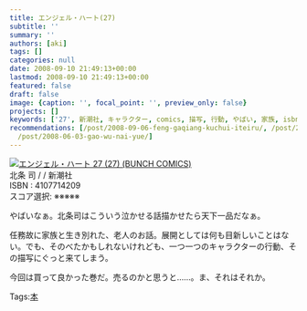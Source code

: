 ```yaml
---
title: エンジェル・ハート(27)
subtitle: ''
summary: ''
authors: [aki]
tags: []
categories: null
date: 2008-09-10 21:49:13+00:00
lastmod: 2008-09-10 21:49:13+00:00
featured: false
draft: false
image: {caption: '', focal_point: '', preview_only: false}
projects: []
keywords: ['27', 新潮社, キャラクター, comics, 描写, 行動, やばい, 家族, isbn, 良かっ]
recommendations: [/post/2008-09-06-feng-gaqiang-kuchui-iteiru/, /post/2008-07-19-xi-nomo-nu-gasi-nda/,
  /post/2008-06-03-gao-wu-nai-yue/]
---
```

![](https://ecx.images-amazon.com/images/I/51zZTyM4gmL._SL160_.jpg)[エンジェル・ハート 27 (27) (BUNCH COMICS)](http://item.excite.co.jp/detail/ASIN_4107714209)  
北条 司 / / 新潮社  
ISBN : 4107714209  
スコア選択: ※※※※※  
  
やばいなぁ。北条司はこういう泣かせる話描かせたら天下一品だなぁ。  
  
任務故に家族と生き別れた、老人のお話。展開としては何も目新しいことはない。でも、そのべたかもしれないけれども、一つ一つのキャラクターの行動、その描写にぐっと来てしまう。  
  
今回は買って良かった巻だ。売るのかと思うと……。ま、それはそれか。

Tags:[本](http://mrk0369.exblog.jp/tags/%E6%9C%AC/) 

